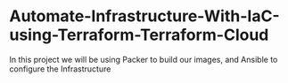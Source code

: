 # Automate-Infrastructure-With-IaC-using-Terraform-Terraform-Cloud
In this project we will be using Packer to build our images, and Ansible to configure the Infrastructure
